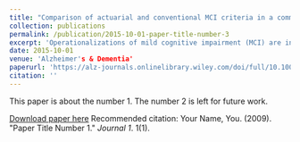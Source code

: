 ```yaml
---
title: "Comparison of actuarial and conventional MCI criteria in a community‐based prospective cohort study: The Adult Changes in Thought (ACT) study"
collection: publications
permalink: /publication/2015-10-01-paper-title-number-3
excerpt: 'Operationalizations of mild cognitive impairment (MCI) are inconsistent. Actuarial criteria have been proposed to improve accuracy. We investigated dementia and Alzheimer’s disease (AD) conversion for conventional versus actuarial MCI criteria in a community‐based prospective cohort study.'
date: 2015-10-01
venue: 'Alzheimer's & Dementia'
paperurl: 'https://alz-journals.onlinelibrary.wiley.com/doi/full/10.1002/alz.056303'
citation: ''
---
```

This paper is about the number 1. The number 2 is left for future work.

[Download paper here](https://alz-journals.onlinelibrary.wiley.com/doi/full/10.1002/alz.056303)
Recommended citation: Your Name, You. (2009). "Paper Title Number 1." <i>Journal 1</i>. 1(1).